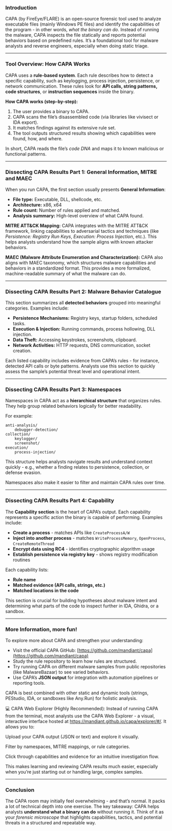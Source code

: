 
### Introduction

CAPA (by FireEye/FLARE) is an open-source forensic tool used to analyze executable files (mainly Windows PE files) and identify the capabilities of the program - in other words, *what the binary can do*. Instead of running the malware, CAPA inspects the file statically and reports potential behaviors based on predefined rules. It’s a foundational tool for malware analysts and reverse engineers, especially when doing static triage.

---

### Tool Overview: How CAPA Works

CAPA uses a **rule-based system**. Each rule describes how to detect a specific capability, such as keylogging, process injection, persistence, or network communication. These rules look for **API calls, string patterns, code structures**, or **instruction sequences** inside the binary.

**How CAPA works (step-by-step):**

1. The user provides a binary to CAPA.
2. CAPA scans the file’s disassembled code (via libraries like vivisect or IDA export).
3. It matches findings against its extensive rule set.
4. The tool outputs structured results showing which capabilities were found, how, and where.

In short, CAPA reads the file’s *code DNA* and maps it to known malicious or functional patterns.

---

### Dissecting CAPA Results Part 1: General Information, MITRE and MAEC

When you run CAPA, the first section usually presents **General Information**:

* **File type:** Executable, DLL, shellcode, etc.
* **Architecture:** x86, x64
* **Rule count:** Number of rules applied and matched.
* **Analysis summary:** High-level overview of what CAPA found.

**MITRE ATT&CK Mapping:**
CAPA integrates with the MITRE ATT&CK framework, linking capabilities to adversarial tactics and techniques (like *Persistence: Registry Run Keys*, *Execution: Process Injection*, etc.). This helps analysts understand how the sample aligns with known attacker behaviors.

**MAEC (Malware Attribute Enumeration and Characterization):**
CAPA also aligns with MAEC taxonomy, which structures malware capabilities and behaviors in a standardized format. This provides a more formalized, machine-readable summary of what the malware can do.

---

### Dissecting CAPA Results Part 2: Malware Behavior Catalogue

This section summarizes all **detected behaviors** grouped into meaningful categories. Examples include:

* **Persistence Mechanisms:** Registry keys, startup folders, scheduled tasks.
* **Execution & Injection:** Running commands, process hollowing, DLL injection.
* **Data Theft:** Accessing keystrokes, screenshots, clipboard.
* **Network Activities:** HTTP requests, DNS communication, socket creation.

Each listed capability includes evidence from CAPA’s rules - for instance, detected API calls or byte patterns. Analysts use this section to quickly assess the sample’s potential threat level and operational intent.

---

### Dissecting CAPA Results Part 3: Namespaces

Namespaces in CAPA act as a **hierarchical structure** that organizes rules. They help group related behaviors logically for better readability.

For example:

```
anti-analysis/
    debugger-detection/
collection/
    keylogger/
    screenshot/
execution/
    process-injection/
```

This structure helps analysts navigate results and understand context quickly - e.g., whether a finding relates to persistence, collection, or defense evasion.

Namespaces also make it easier to filter and maintain CAPA rules over time.

---

### Dissecting CAPA Results Part 4: Capability

The **Capability section** is the heart of CAPA’s output. Each capability represents a specific action the binary is capable of performing. Examples include:

* **Create a process** - matches APIs like `CreateProcessA/W`
* **Inject into another process** - matches `WriteProcessMemory`, `OpenProcess`, `CreateRemoteThread`
* **Encrypt data using RC4** - identifies cryptographic algorithm usage
* **Establish persistence via registry key** - shows registry modification routines

Each capability lists:

* **Rule name**
* **Matched evidence (API calls, strings, etc.)**
* **Matched locations in the code**

This section is crucial for building hypotheses about malware intent and determining what parts of the code to inspect further in IDA, Ghidra, or a sandbox.

---

### More Information, more fun!

To explore more about CAPA and strengthen your understanding:

* Visit the official CAPA GitHub: [https://github.com/mandiant/capa](https://github.com/mandiant/capa)
* Study the rule repository to learn how rules are structured.
* Try running CAPA on different malware samples from public repositories (like MalwareBazaar) to see varied behaviors.
* Use CAPA’s **JSON output** for integration with automation pipelines or reporting tools.

CAPA is best combined with other static and dynamic tools (strings, PEStudio, IDA, or sandboxes like Any.Run) for holistic analysis.

💻 CAPA Web Explorer (Highly Recommended):
Instead of running CAPA from the terminal, most analysts use the CAPA Web Explorer - a visual, interactive interface hosted at https://mandiant.github.io/capa/explorer/#/.
It allows you to:

Upload your CAPA output (JSON or text) and explore it visually.

Filter by namespaces, MITRE mappings, or rule categories.

Click through capabilities and evidence for an intuitive investigation flow.

This makes learning and reviewing CAPA results much easier, especially when you’re just starting out or handling large, complex samples.

---

### Conclusion

The CAPA room may initially feel overwhelming - and that’s normal. It packs a lot of technical depth into one exercise. The key takeaway: CAPA helps analysts **understand what a binary can do** without running it. Think of it as your *forensic microscope* that highlights capabilities, tactics, and potential threats in a structured and repeatable way.
